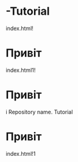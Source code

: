 # -Tutorial
index.html!
<h1>Привіт</h1>
index.html1!
<h1>Привіт</h1>
і Repository name.
Tutorial
<h1>Привіт</h1>
index.html!1

